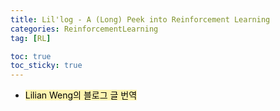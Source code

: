 ```yaml
---
title: Lil'log - A (Long) Peek into Reinforcement Learning
categories: ReinforcementLearning
tag: [RL]

toc: true
toc_sticky: true
---
```


- <mark style='background-color: #fff5b1'> Lilian Weng의 블로그 글 번역 </mark>

